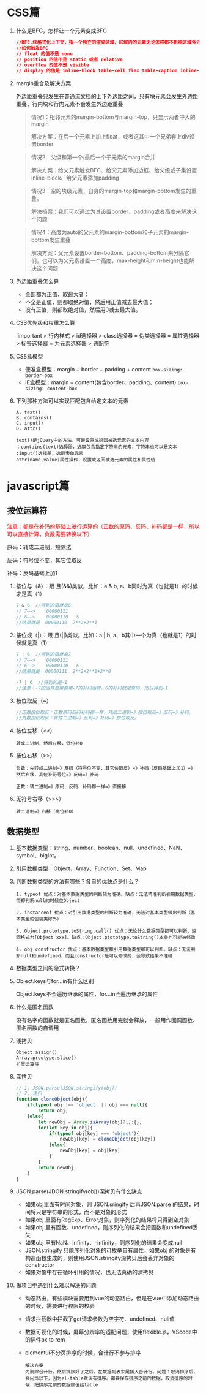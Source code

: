 # CSS篇

1. 什么是BFC，怎样让一个元素变成BFC

   ```css
   //BFC:块格式化上下文，指一个独立的渲染区域，区域内的元素无论怎样都不影响区域外元素
   //如何触发BFC
   // float 的值不是 none
   // position 的值不是 static 或者 relative
   // overflow 的值不是 visible
   // display 的值是 inline-block table-cell flex table-caption inline-flex...
   
   ```

2. margin重合及解决方案

   外边距重叠只发生在普通流文档的上下外边距之间，只有块元素会发生外边距重叠，行内块和行内元素不会发生外边距重叠

   >情况1：相邻元素的margin-bottom与margin-top，只显示两者中大的margin
   >
   >解决方案：在后一个元素上加上float，或者这其中一个兄弟套上div设置border

   >情况2：父级和第一个/最后一个子元素的margin合并
   >
   >解决方案：给父元素触发BFC、给父元素添加边框、给父级或子集设置inline-block、给父元素添加padding

   >情况3：空的块级元素，自身的margin-top和margin-bottom发生的重叠。
   >
   >解决档案：我们可以通过为其设置border、padding或者高度来解决这个问题

   >情况4：高度为auto的父元素的margin-bottom和子元素的margin-bottom发生重叠
   >
   >解决方案：父元素设置border-bottom、padding-bottom来分隔它们，也可以为父元素设置一个高度，max-height和min-height也能解决这个问题

3. 外边距重叠怎么算

   + 全部都为正值，取最大者；
   + 不全是正值，则都取绝对值，然后用正值减去最大值；
   + 没有正值，则都取绝对值，然后用0减去最大值。

4. CSS优先级和权重怎么算

   !important > 行内样式 > id选择器 > class选择器 = 伪类选择器 = 属性选择器 > 标签选择器 = 为元素选择器 > 通配符

5. CSS盒模型

   + 便准盒模型：margin + border + padding + content     `box-sizing: border-box`
   + IE盒模型：margin + content(包含border、padding、content)     `box-sizing: content-box`

6. 下列那种方法可以实现匹配包含给定文本的元素

   ```
   A. text()
   B. contains()
   C. input()
   D. attr()
   
   text()是jQuery中的方法，可是设置或返回被选元素的文本内容
   ：contains(text)选择器，选取包含指定字符串的元素，字符串也可以是文本
   :input()选择器，选取表单元素
   attr(name,value)属性操作，设置或返回被选元素的属性和属性值
   ```

   

# javascript篇

## 按位运算符

<font color="red">注意：都是在补码的基础上进行运算的（正数的原码、反码、补码都是一样，所以可以直接计算，负数需要转换以下）</font>

原码：转成二进制，短除法

反码：符号位不变，其它位取反

补码：反码基础上加1

1. 按位与（&）：跟 且(&&)类似，比如：a & b, a、b同时为真（也就是1）的时候才是真（1）
    ```javascript
    7 & 6  //得到的值就是6
    // 7——>    00000111
    // 6——>    00000110   &
    //结果就是  00000110  2**2+2**1
    ```
    
2. 按位或（|）：跟 且(||)类似，比如：a | b, a、b其中一个为真（也就是1）的时候就是真（1）
    ```javascript
    7 | 6  //得到的值就是7
    // 7——>    00000111
    // 6——>    00000110   &
    //结果就是  00000111  2**2+2**1+2**0
    
    -7 | 6  //得到的是-1
    //注意：-7的运算是需要用-7的补码运算，6的补码就是原码，所以得到-1
    ```
    
3. 按位取反（~）
    ```javascript
    //正数按位取反：正数原码反码补码都一样，转成二进制=》按位取反=》反码=》补码。
    //负数按位取反：转成二进制=》反码=》补码=》按位取反。
    ```
    
4. 按位左移（<<）

    `转成二进制，然后左移，低位补0`

5. 按位右移（>>）

    `负数：先转成二进制=》反码（符号位不变，其它位取反）=》补码（反码基础上加1）=》然后右移，高位补符号位=》反码=》补码`

    `正数：转二进制=》原码、反码、补码都一样=》直接移`

6. 无符号右移（>>>）

    `转二进制=》右移（高位补0）`

## 数据类型

1. 基本数据类型：string、number、boolean、null、undefined、NaN、symbol、bigInt。

2. 引用数据类型：Object、Array、Function、Set、Map

3. 判断数据类型的方法有哪些？各自的优缺点是什么？

   `1. typeof 优点：对基本数据类型的判断较为准确。缺点：无法精准判断引用数据类型，而却判断null的时候位Object` 

   `2. instanceof 优点：对引用数据类型的判断较为准确，无法对基本类型做出判断（基本类型的包装类除外）`

   `3. Object.prototype.toString.call() 优点：无论什么数据类型都可以判断，返回格式为[Object xxx]。缺点：Object.ptototype.toString()本身也可能被修改`

   `4. obj.constructor 优点：基本数据类型和引用数据类型都可以判断。缺点：无法判断null和undefined，而且constructor是可以修改的，会导致结果不准确`

4. 数据类型之间的隐式转换？

5. Object.keys与for...in有什么区别

   Object.keys不会遍历继承的属性，for...in会遍历继承的属性

6. 什么是匿名函数

   没有名字的函数就是匿名函数，匿名函数用完就会释放，一般用作回调函数、匿名函数的自调用

7. 浅拷贝

   ```
   Object.assign()
   Array.prootype.slice()
   扩展运算符
   ```

8. 深拷贝

   ```javascript
   // 1. JSON.parse(JSON.stringify(obj))
   // 2. 递归
   function cloneObject(obj){
       if(typeof obj !== 'object' || obj === null){
           return obj;
       }else{
           let newObj = Array.isArray(obj)?[]:{};
           for(let key in obj){
               if(typeof obj[key] === 'object'){
                   newObj[key] = cloneObject(obj[key])
               }else{
                   newObj[key] = obj[key]
               }
           }
           return newObj;
       }
   }
   ```

   

9. JSON.parse(JDON.stringify(obj))深拷贝有什么缺点

   + 如果obj里面有时间对象，则 JSON.sringify 后再JSON.parse 的结果，时间将只是字符串的形式，而不是对象的形式
   + 如果obj 里面有RegExp、Error对象，则序列化的结果将只得到空对象
   + 如果obj 里有函数、undefined，则序列化的结果会把函数和undefined丢失
   + 如果obj 里有NaN、Infinity、-infinity，则序列化的结果会变成null
   + JSON.stringify 只能序列化对象的可枚举自有属性，如果obj 的对象是有构造函数生成的，则使用JSON.stringify深拷贝后会丢弃对象的constructor
   + 如果对象中存在循环引用的情况，也无法真确的深拷贝
   
10. 做项目中遇到什么难以解决的问题

    + 动态路由，有些模块需要用到vue的动态路由，但是在vue中添加动态路由的时候，需要进行权限的校验

    + 请求拦截器中拦截了get请求参数为空字符、undefined、null值

    + 数据可视化的时候，屏幕分辨率的适配问题，使用flexible.js，VScode中的插件px to rem

    + elementui不分页排序的时候，合计行不参与排序

      ```
      解决方案
      先删除合计行，然后排序好了之后，在数据列表末尾插入合计行。问题：取消排序后，会闪烁以下，因为el-table默认有排序。需要保存排序之前的数据，取消排序的时候，把排序之前的数据赋值给table
      ```

      
